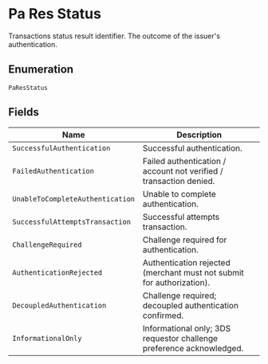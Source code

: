 
# Pa Res Status

Transactions status result identifier. The outcome of the issuer's authentication.

## Enumeration

`PaResStatus`

## Fields

| Name | Description |
|  --- | --- |
| `SuccessfulAuthentication` | Successful authentication. |
| `FailedAuthentication` | Failed authentication / account not verified / transaction denied. |
| `UnableToCompleteAuthentication` | Unable to complete authentication. |
| `SuccessfulAttemptsTransaction` | Successful attempts transaction. |
| `ChallengeRequired` | Challenge required for authentication. |
| `AuthenticationRejected` | Authentication rejected (merchant must not submit for authorization). |
| `DecoupledAuthentication` | Challenge required; decoupled authentication confirmed. |
| `InformationalOnly` | Informational only; 3DS requestor challenge preference acknowledged. |

